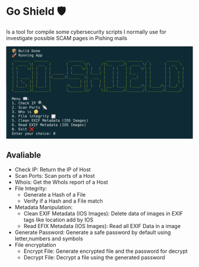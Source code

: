 # Go Shield 🛡️

Is a tool for compile some cybersecurity scripts I normally use for investigate possible SCAM pages in Pishing mails

![go-shield](./images/image.png)

## Avaliable

- Check IP: Return the IP of Host
- Scan Ports: Scan ports of a Host
- Whois: Get the WhoIs report of a Host
- File Integrity:
    - Generate a Hash of a File
    - Verify if a Hash and a File match
- Metadata Manipulation:
    - Clean EXIF Metadata (IOS Images): Delete data of images in EXIF tags like location add by IOS
    - Read EFIX Metadata (IOS Images): Read all EXIF Data in a image
- Generate Password: Generate a safe password by default using letter,numbers and symbols
- File encryptation
    - Encrypt File: Generate encrypted file and the password for decrypt
    - Decrypt File: Decrypt a file using the generated password